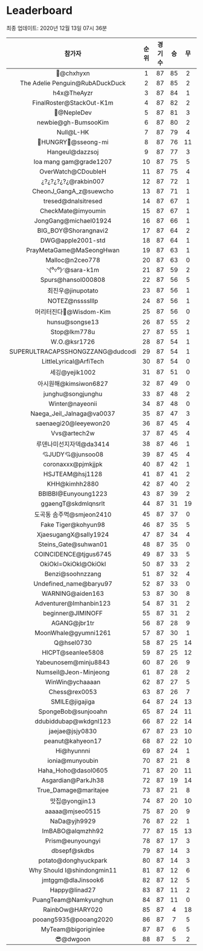# Leaderboard
최종 업데이트: 2020년 12월 13일 07시 36분




| 참가자 | 순위 | 경기수 | 승 | 무 | 패 | 승점 |
|:---:|:---:|:---:|:---:|:---:|:---:|:---:|
| 👑@chxhyxn | 1 | 87 | 85 | 2 | 0 | 257 |
| The Adelie Penguin@RubADuckDuck | 2 | 87 | 85 | 2 | 0 | 257 |
| h4x@TheAyzr | 3 | 87 | 84 | 1 | 2 | 253 |
| FinalRoster@StackOut-K1m | 4 | 87 | 82 | 2 | 3 | 248 |
| 🥈@NepleDev | 5 | 87 | 81 | 3 | 3 | 246 |
| newbie@gh-BumsooKim | 6 | 87 | 80 | 2 | 5 | 242 |
| Null@L-HK | 7 | 87 | 79 | 4 | 4 | 241 |
| 🍗HUNGRY🍗@sseong-mi | 8 | 87 | 76 | 11 | 0 | 239 |
| Hangeul@dazzsoj | 9 | 87 | 77 | 3 | 7 | 234 |
| loa mang gam@grade1207 | 10 | 87 | 75 | 5 | 7 | 230 |
| OverWatch@CDoubleH | 11 | 87 | 75 | 4 | 8 | 229 |
| ¿?¿?¿?¿?¿@rakbin007 | 12 | 87 | 72 | 1 | 14 | 217 |
| CheonJ_GangA_z@suewcho | 13 | 87 | 71 | 1 | 15 | 214 |
| tresed@dnalsitresed | 14 | 87 | 67 | 1 | 19 | 202 |
| CheckMate@imyoumin | 15 | 87 | 67 | 1 | 19 | 202 |
| JongGang@michael01924 | 16 | 87 | 66 | 1 | 20 | 199 |
| BIG_BOY@Shorangnavi2 | 17 | 87 | 64 | 2 | 21 | 194 |
| DWG@apple2001-std | 18 | 87 | 64 | 1 | 22 | 193 |
| PrayMetaGame@MaSeongHwan | 19 | 87 | 63 | 1 | 23 | 190 |
| Malloc@n2ceo778 | 20 | 87 | 63 | 0 | 24 | 189 |
| ◝(⁰▿⁰)◜@sara-k1m | 21 | 87 | 59 | 2 | 26 | 179 |
| Spurs@hansol000808 | 22 | 87 | 56 | 5 | 26 | 173 |
| 최진우@jinupotato | 23 | 87 | 56 | 1 | 30 | 169 |
| NOTEZ@nsssslllp | 24 | 87 | 56 | 1 | 30 | 169 |
| 머리터진다🤯@Wisdom-Kim | 25 | 87 | 56 | 0 | 31 | 168 |
| hunsu@songse13 | 26 | 87 | 55 | 2 | 30 | 167 |
| Stop@lkm778u | 27 | 87 | 55 | 1 | 31 | 166 |
| W.O.@ksr1726 | 28 | 87 | 54 | 1 | 32 | 163 |
| SUPERULTRACAPSSHONGZZANG@dudcodi | 29 | 87 | 54 | 1 | 32 | 163 |
| LittleLyrical@ArfiTech | 30 | 87 | 54 | 0 | 33 | 162 |
| 세깅@yejik1002 | 31 | 87 | 51 | 0 | 36 | 153 |
| 아시원해@kimsiwon6827 | 32 | 87 | 49 | 0 | 38 | 147 |
| junghu@songjunghu | 33 | 87 | 48 | 2 | 37 | 146 |
| Winter@nayeonii | 34 | 87 | 48 | 0 | 39 | 144 |
| Naega_Jeil_Jalnaga@va0037 | 35 | 87 | 47 | 3 | 37 | 144 |
| saenaegi20@leeyewon20 | 36 | 87 | 45 | 4 | 38 | 139 |
| Vvs@artech2w | 37 | 87 | 45 | 4 | 38 | 139 |
| 루덴나미선지자덱@da3414 | 38 | 87 | 46 | 1 | 40 | 139 |
| 💘JUDY💘@junsoo08 | 39 | 87 | 45 | 4 | 38 | 139 |
| coronaxxx@pjmkjjpk | 40 | 87 | 42 | 1 | 44 | 127 |
| HSJTEAM@hsj1128 | 41 | 87 | 41 | 2 | 44 | 125 |
| KHH@kimhh2880 | 42 | 87 | 40 | 2 | 45 | 122 |
| BBIBBI@Eunyoung1223 | 43 | 87 | 39 | 2 | 46 | 119 |
| ggaengT@skdmlqnsrlt | 44 | 87 | 31 | 19 | 37 | 112 |
| 도곡동 솜주먹@smjeon2410 | 45 | 87 | 37 | 0 | 50 | 111 |
| Fake Tiger@kohyun98 | 46 | 87 | 35 | 5 | 47 | 110 |
| XjaesugangX@sally1924 | 47 | 87 | 34 | 4 | 49 | 106 |
| Steins_Gate@suhwan01 | 48 | 87 | 35 | 0 | 52 | 105 |
| COINCIDENCE@tjgus6745 | 49 | 87 | 33 | 5 | 49 | 104 |
| OkiOkl=OkiOkl@OkiOkl | 50 | 87 | 33 | 2 | 52 | 101 |
| Benzi@soohnzzang | 51 | 87 | 32 | 4 | 51 | 100 |
| Undefined_name@baryu97 | 52 | 87 | 33 | 0 | 54 | 99 |
| WARNING@aiden163 | 53 | 87 | 30 | 8 | 49 | 98 |
| Adventurer@Imhanbin123 | 54 | 87 | 31 | 2 | 54 | 95 |
| beginner@JIMINOFF | 55 | 87 | 31 | 2 | 54 | 95 |
| AGANG@jbr1tr | 56 | 87 | 28 | 9 | 50 | 93 |
| MoonWhale@gyumni1261 | 57 | 87 | 30 | 1 | 56 | 91 |
| Q@hsel0730 | 58 | 87 | 25 | 14 | 48 | 89 |
| HICPT@seanlee5808 | 59 | 87 | 25 | 12 | 50 | 87 |
| Yabeunosem@minju8843 | 60 | 87 | 26 | 9 | 52 | 87 |
| Numseil@Jeon-Minjeong | 61 | 87 | 28 | 2 | 57 | 86 |
| WinWin@ychaaaan | 62 | 87 | 27 | 5 | 55 | 86 |
| Chess@rex0053 | 63 | 87 | 26 | 7 | 54 | 85 |
| SMILE@jigajiga | 64 | 87 | 24 | 13 | 50 | 85 |
| SpongeBob@sunjooahn | 65 | 87 | 24 | 11 | 52 | 83 |
| ddubiddubap@wkdgnl123 | 66 | 87 | 22 | 14 | 51 | 80 |
| jaejae@jsjy0830 | 67 | 87 | 23 | 10 | 54 | 79 |
| peanut@kahyeon17 | 68 | 87 | 22 | 10 | 55 | 76 |
| Hi@hyunnni | 69 | 87 | 24 | 1 | 62 | 73 |
| ionia@munyoubin | 70 | 87 | 21 | 8 | 58 | 71 |
| Haha_Hoho@dasol0605 | 71 | 87 | 20 | 11 | 56 | 71 |
| Asgardian@ParkJh38 | 72 | 87 | 19 | 14 | 54 | 71 |
| True_Damage@maritajee | 73 | 87 | 21 | 8 | 58 | 71 |
| 맛집@yongjin13 | 74 | 87 | 20 | 10 | 57 | 70 |
| aaaaa@mjseo0515 | 75 | 87 | 20 | 9 | 58 | 69 |
| NaDa@yjh9929 | 76 | 87 | 22 | 1 | 64 | 67 |
| ImBABO@alqmzhh92 | 77 | 87 | 15 | 13 | 59 | 58 |
| Prism@eunyoungyi | 78 | 87 | 17 | 3 | 67 | 54 |
| dbsepf@skdbs | 79 | 87 | 14 | 3 | 70 | 45 |
| potato@donghyuckpark | 80 | 87 | 14 | 3 | 70 | 45 |
| Why Should I@shindongmin11 | 81 | 87 | 12 | 6 | 69 | 42 |
| jmtggm@dlaJinsook6 | 82 | 87 | 12 | 5 | 70 | 41 |
| Happy@linad27 | 83 | 87 | 11 | 2 | 74 | 35 |
| PuangTeam@Namkyunghun | 84 | 87 | 11 | 0 | 76 | 33 |
| RainbOw@HARY020 | 85 | 87 | 4 | 18 | 65 | 30 |
| pooang5935@pooang2020 | 86 | 87 | 7 | 5 | 75 | 26 |
| MyTeam@bigoriginlee | 87 | 87 | 6 | 5 | 76 | 23 |
| 😎@dwgoon | 88 | 87 | 5 | 2 | 80 | 17 |